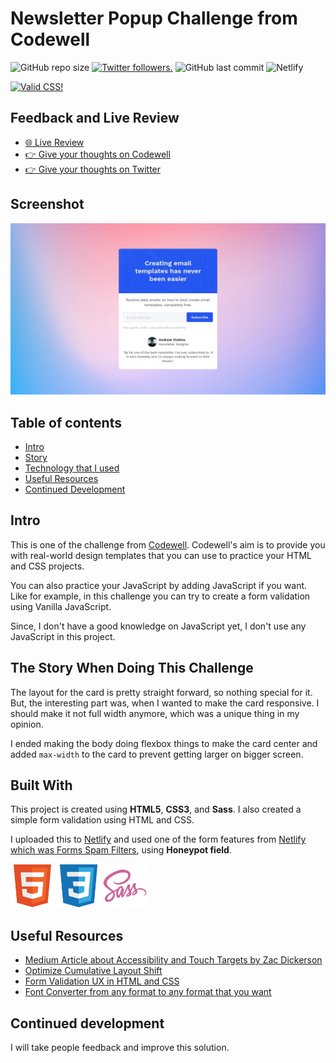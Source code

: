 # Newsletter Popup Challenge from Codewell

<p align="left">
  <img alt="GitHub repo size" src="https://img.shields.io/github/repo-size/vanzasetia/newsletter-popup?style=for-the-badge&logo=github">
  <a href="https://twitter.com/vanzasetia" target="_blank"><img src="https://img.shields.io/twitter/follow/vanzasetia?logo=twitter&style=for-the-badge" alt="Twitter followers." /></a>
  <img alt="GitHub last commit" src="https://img.shields.io/github/last-commit/vanzasetia/newsletter-popup?style=for-the-badge&logo=git">
  <img alt="Netlify" src="https://img.shields.io/netlify/aa8c2500-9466-40b7-a2dc-17487717f811?style=for-the-badge&logo=netlify">
</p>
<p>
  <a href="http://jigsaw.w3.org/css-validator/check/referer">
    <img style="border:0;width:88px;height:31px"
        src="http://jigsaw.w3.org/css-validator/images/vcss-blue"
        alt="Valid CSS!" />
    </a>
</p>

## Feedback and Live Review
* [🌐 Live Review](https://vanzanewsletter.netlify.app/)
* [👉 Give your thoughts on Codewell](https://www.codewell.cc/solution/6119b773a383e41090a3cdbb)
* [👉 Give your thoughts on Twitter](https://twitter.com/vanzasetia/status/1427075566654480386?s=19)

## Screenshot
![Desktop preview](./screenshots/desktop.jpg)

## Table of contents
- [Intro](#intro)
- [Story](#the-story-when-doing-this-challenge)
- [Technology that I used](#built-with)
- [Useful Resources](#useful-resources)
- [Continued Development](#continued-development)

## Intro
This is one of the challenge from [Codewell](https://www.codewell.cc). Codewell's aim is to provide you with real-world design templates that you can use to practice your HTML and CSS projects.

You can also practice your JavaScript by adding JavaScript if you want. Like for example, in this challenge you can try to create a form validation using Vanilla JavaScript.

Since, I don't have a good knowledge on JavaScript yet, I don't use any JavaScript in this project.

## The Story When Doing This Challenge
The layout for the card is pretty straight forward, so nothing special for it. But, the interesting part was, when I wanted to make the card responsive. I should make it not full width anymore, which was a unique thing in my opinion.

I ended making the body doing flexbox things to make the card center and added `max-width` to the card to prevent getting larger on bigger screen.

## Built With
This project is created using **HTML5**, **CSS3**, and **Sass**. I also created a simple form validation using HTML and CSS.

I uploaded this to [Netlify](https://netlify.com) and used one of the form features from [Netlify which was Forms Spam Filters](https://docs.netlify.com/forms/spam-filters/), using **Honeypot field**.

<p align="left">
  <img src="https://raw.githubusercontent.com/devicons/devicon/master/icons/html5/html5-original.svg" alt="" width="auto" height="70px">
  <img src="https://raw.githubusercontent.com/devicons/devicon/master/icons/css3/css3-original.svg" alt="" width="auto" height="70px">
  <img src="https://raw.githubusercontent.com/devicons/devicon/master/icons/sass/sass-original.svg" alt="" width="auto" height="70px">
  <img src="https://www.netlify.com/img/press/logos/logomark.svg" alt="" width="auto" height="70px">
</p>

## Useful Resources
* [Medium Article about Accessibility and Touch Targets by Zac Dickerson](https://medium.com/@zacdicko/size-matters-accessibility-and-touch-targets-56e942adc0cc)
* [Optimize Cumulative Layout Shift](https://web.dev/optimize-cls/)
* [Form Validation UX in HTML and CSS](https://css-tricks.com/form-validation-ux-html-css/)
* [Font Converter from any format to any format that you want](https://www.fontconverter.io/en)

## Continued development
I will take people feedback and improve this solution.